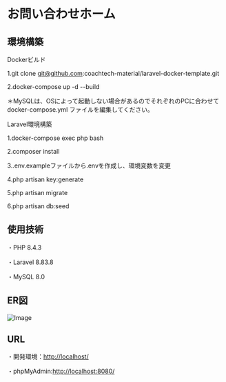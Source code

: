 # お問い合わせホーム
## 環境構築
Dockerビルド

1.git clone git@github.com:coachtech-material/laravel-docker-template.git

2.docker-compose up -d --build


＊MySQLは、OSによって起動しない場合があるのでそれぞれのPCに合わせて docker-compose.yml ファイルを編集してください。

Laravel環境構築

1.docker-compose exec php bash

2.composer install

3..env.exampleファイルから.envを作成し、環境変数を変更

4.php artisan key:generate

5.php artisan migrate

6.php artisan db:seed


## 使用技術

・PHP 8.4.3

・Laravel 8.83.8

・MySQL 8.0


## ER図
![Image](https://github.com/user-attachments/assets/2979e514-1fba-4036-9ed9-01e50b855b80)

## URL
・開発環境：[http://localhost/](http://localhost/)

・phpMyAdmin:[http://localhost:8080/](http://localhost:8080/)
